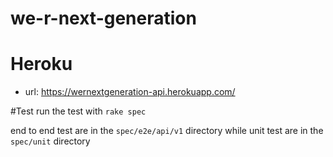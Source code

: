 # we-r-next-generation

# Heroku
- url: https://wernextgeneration-api.herokuapp.com/


#Test
run the test with `rake spec`

end to end test are in the `spec/e2e/api/v1` directory while unit test are in the `spec/unit` directory  
